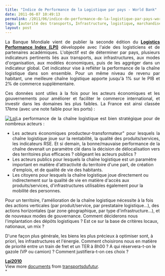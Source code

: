```yaml
---
title: "Indice de Performance de la Logistique par pays - World Bank"
date: 2011-06-07 10:49:13
permalink: /2011/06/indice-de-performance-de-la-logistique-par-pays-world-bank.html
tags: [autorité des transports, Infrastructure, logistique, marchandises, multimodes, partage de la voirie]
layout: post
---
```


<p style="text-align: justify">La Banque Mondiale vient de publier la seconde édition du <strong><a href="http://web.worldbank.org/WBSITE/EXTERNAL/TOPICS/EXTTRANSPORT/EXTTLF/0,,contentMDK:21514122~menuPK:3875957~pagePK:210058~piPK:210062~theSitePK:515434,00.html" target="_blank">Logistics Performance Index (LPI)</a></strong> développée avec l'aide des logisticiens et de partenaires académiques. L'objectif est de déterminer par pays, plusieurs indicateurs pertinents liés aux transports, aux infrastructures, aux modes d'organisation, aux modèles économiques, puis de les aggréger dans un indicateur global. Cet indicateur vise à refléter la performance de la chaîne logistique dans son ensemble. Pour un même niveau de revenu par habitant, une meilleure chaîne logistique apporte jusqu'à 1% sur le PIB et 2% de commerce supplémentaire.</p> <p style="text-align: justify">Ces données sont utiles à la fois pour les acteurs économiques et les gouvernements pour améliorer et faciliter le commerce international, et investir dans les domaines les plus faibles. La France est ainsi classée 17ème (avec une note faible pour les ports) :</p> <p style="text-align: justify"><a href="https://gabrielplassat.github.io/transportsdufutur/wp-content/uploads/sites/6/old/6a0120a66d2ad4970b01538f01fd5f970b-800wi.jpg" rel="lightbox"><img alt="Lpi" class="asset  asset-image at-xid-6a0120a66d2ad4970b01538f01fd5f970b" src="/wp-content/uploads/sites/6/old/6a0120a66d2ad4970b01538f01fd5f970b-500wi.jpg" style="margin-left: auto;margin-right: auto" title="Lpi" /></a>La performance de la chaîne logistique est bien stratégique pour de nombreux acteurs :</p> <ul> <li> <div style="text-align: justify">Les acteurs économiques producteur-transformateur" pour lesquels la chaîne logistique joue sur la rentabilité, la qualité des produits/services, les indicateurs RSE. Et si demain, la bonne/mauvaise performance de la chaîne devenait un paramètre clé dans la décision de délocalisation vers des territoires plus efficaces ? obligeant les acteurs publics ?</div> </li> <li> <div style=""text-align: justify"">Les acteurs publics pour lesquels la chaîne logistique est un paramètre important en matière d'attractivité du territoire d'une part, de création d'emplois, et de qualité de vie des habitants.</div> </li> <li> <div style=""text-align: justify"">Les citoyens pour lesquels la chaîne logistique joue directement ou indirectement sur la qualité de vie en matière d'accès aux produits/services, d'infrastructures utilisables également pour la mobilité des personnes.</div> </li> </ul> <p style=""text-align: justify"">Pour un territoire, l'amélioration de la chaîne logistique nécessite à la fois des actions verticales (par produit/service, par prestataire logistique...), des actions horizontales (par zone géographique, par type d'infrastructure...), et de nouveaux modes de gouvernance. Comment déciderons nous l'implantation des dépôts logistiques ? Est ce sur la base de critères locaux, nationaux, un mix ?</p> <p style=""text-align: justify"">D'une façon plus générale, les biens les plus précieux à optimiser sont, à priori, les infrastructures et l'énergie. Comment choisirons nous en matière de priorité entre un train de fret et un TER à 8h00 ? A qui réservera-t-on le gazole (VP ou camion) ? Comment justifiera-t-on ces choix ?</p> <div id=""__ss_8230326"" style=""width: 477px""><strong style=""margin: 12px 0 4px""><a href=""http://www.slideshare.net/transportsdufutur/lpi2010"" title=""Lpi2010"">Lpi2010</a></strong>        <div style=""padding: 5px 0 12px"">View more <a href=""http://www.slideshare.net/"">documents</a> from <a href=""http://www.slideshare.net/transportsdufutur"">transportsdufutur</a>.</div> </div>"
